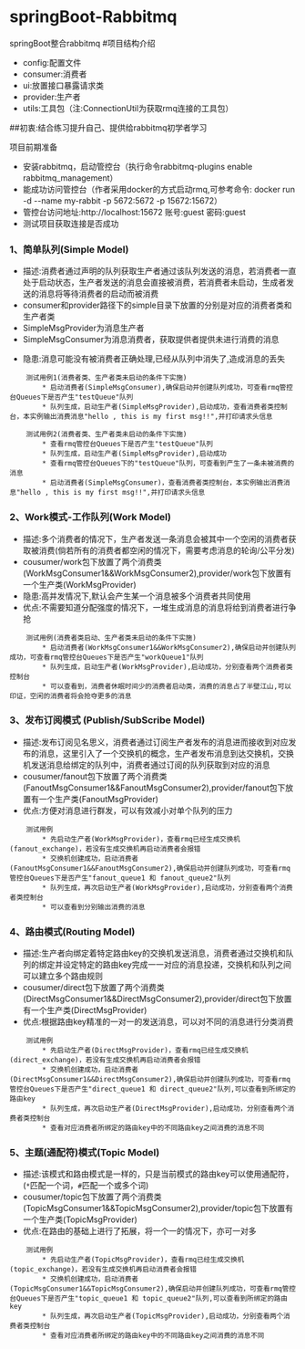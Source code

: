 # springBoot-Rabbitmq
springBoot整合rabbitmq
#项目结构介绍
* config:配置文件
* consumer:消费者
* ui:放置接口暴露请求类
* provider:生产者
* utils:工具包（注:ConnectionUtil为获取rmq连接的工具包）

##初衷:结合练习提升自己、提供给rabbitmq初学者学习

项目前期准备
* 安装rabbitmq，启动管控台（执行命令rabbitmq-plugins enable rabbitmq_management）
* 能成功访问管控台（作者采用docker的方式启动rmq,可参考命令: docker run -d --name my-rabbit -p 5672:5672 -p 15672:15672）
* 管控台访问地址:http://localhost:15672  账号:guest 密码:guest
* 测试项目获取连接是否成功

### 1、简单队列(Simple Model)
* 描述:消费者通过声明的队列获取生产者通过该队列发送的消息，若消费者一直处于启动状态，生产者发送的消息会直接被消费，若消费者未启动，生成者发送的消息将等待消费者的启动而被消费
* consumer和provider路径下的simple目录下放置的分别是对应的消费者类和生产者类
* SimpleMsgProvider为消息生产者
* SimpleMsgConsumer为消息消费者，获取提供者提供未进行消费的消息
- 隐患:消息可能没有被消费者正确处理,已经从队列中消失了,造成消息的丢失

```
    测试用例1(消费者类、生产者类未启动的条件下实施)
        * 启动消费者(SimpleMsgConsumer),确保启动并创建队列成功，可查看rmq管控台Queues下是否产生"testQueue"队列
        * 队列生成，启动生产者(SimpleMsgProvider),启动成功，查看消费者类控制台，本实例输出消费消息"hello , this is my first msg!!",并打印请求头信息

    测试用例2(消费者类、生产者类未启动的条件下实施)
        * 查看rmq管控台Queues下是否产生"testQueue"队列
        * 队列生成，启动生产者(SimpleMsgProvider),启动成功
        * 查看rmq管控台Queues下的"testQueue"队列，可查看到产生了一条未被消费的消息
        * 启动消费者(SimpleMsgConsumer)，查看消费者类控制台，本实例输出消费消息"hello , this is my first msg!!",并打印请求头信息
```

### 2、Work模式-工作队列(Work Model)
* 描述:多个消费者的情况下，生产者发送一条消息会被其中一个空闲的消费者获取被消费(倘若所有的消费者都空闲的情况下，需要考虑消息的轮询/公平分发)
* cousumer/work包下放置了两个消费类(WorkMsgConsumer1&&WorkMsgConsumer2),provider/work包下放置有一个生产类(WorkMsgProvider)
* 隐患:高并发情况下,默认会产生某一个消息被多个消费者共同使用
* 优点:不需要知道分配强度的情况下，一堆生成消息的消息将给到消费者进行争抢

```
    测试用例(消费者类启动、生产者类未启动的条件下实施)
        * 启动消费者(WorkMsgConsumer1&&WorkMsgConsumer2),确保启动并创建队列成功，可查看rmq管控台Queues下是否产生"workQueue1"队列
        * 队列生成，启动生产者(WorkMsgProvider),启动成功，分别查看两个消费者类控制台
        * 可以查看到，消费者休眠时间少的消费者启动类，消费的消息占了半壁江山,可以印证，空闲的消费者将会抢夺更多的消息
```

### 3、发布订阅模式 (Publish/SubScribe Model)
* 描述:发布订阅见名思义，消费者通过订阅生产者发布的消息进而接收到对应发布的消息，这里引入了一个交换机的概念，生产者发布消息到达交换机，交换机发送消息给绑定的队列中，消费者通过订阅的队列获取到对应的消息
* cousumer/fanout包下放置了两个消费类(FanoutMsgConsumer1&&FanoutMsgConsumer2),provider/fanout包下放置有一个生产类(FanoutMsgProvider)
* 优点:方便对消息进行群发，可以有效减小对单个队列的压力

```
    测试用例
        * 先启动生产者(WorkMsgProvider)，查看rmq已经生成交换机(fanout_exchange)，若没有生成交换机再启动消费者会报错
        * 交换机创建成功，启动消费者(FanoutMsgConsumer1&&FanoutMsgConsumer2),确保启动并创建队列成功，可查看rmq管控台Queues下是否产生"fanout_queue1 和 fanout_queue2"队列
        * 队列生成，再次启动生产者(WorkMsgProvider),启动成功，分别查看两个消费者类控制台
        * 可以查看到分别输出消费的消息
```

### 4、路由模式(Routing Model)
* 描述:生产者向绑定着特定路由key的交换机发送消息，消费者通过交换机和队列的绑定并设定特定的路由key完成一一对应的消息投递，交换机和队列之间可以建立多个路由规则
* cousumer/direct包下放置了两个消费类(DirectMsgConsumer1&&DirectMsgConsumer2),provider/direct包下放置有一个生产类(DirectMsgProvider)
* 优点:根据路由key精准的一对一的发送消息，可以对不同的消息进行分类消费

```
    测试用例
        * 先启动生产者(DirectMsgProvider)，查看rmq已经生成交换机(direct_exchange)，若没有生成交换机再启动消费者会报错
        * 交换机创建成功，启动消费者(DirectMsgConsumer1&&DirectMsgConsumer2),确保启动并创建队列成功，可查看rmq管控台Queues下是否产生"direct_queue1 和 direct_queue2"队列,可以查看到所绑定的路由key
        * 队列生成，再次启动生产者(DirectMsgProvider),启动成功，分别查看两个消费者类控制台
        * 查看对应消费者所绑定的路由key中的不同路由key之间消费的消息不同
```

### 5、主题(通配符)模式(Topic Model)
* 描述:该模式和路由模式是一样的，只是当前模式的路由key可以使用通配符，(`*`匹配一个词，`#`匹配一个或多个词)
* cousumer/topic包下放置了两个消费类(TopicMsgConsumer1&&TopicMsgConsumer2),provider/topic包下放置有一个生产类(TopicMsgProvider)
* 优点:在路由的基础上进行了拓展，将一个一的情况下，亦可一对多

```
    测试用例
        * 先启动生产者(TopicMsgProvider)，查看rmq已经生成交换机(topic_exchange)，若没有生成交换机再启动消费者会报错
        * 交换机创建成功，启动消费者(TopicMsgConsumer1&&TopicMsgConsumer2),确保启动并创建队列成功，可查看rmq管控台Queues下是否产生"topic_queue1 和 topic_queue2"队列,可以查看到所绑定的路由key
        * 队列生成，再次启动生产者(TopicMsgProvider),启动成功，分别查看两个消费者类控制台
        * 查看对应消费者所绑定的路由key中的不同路由key之间消费的消息不同
```